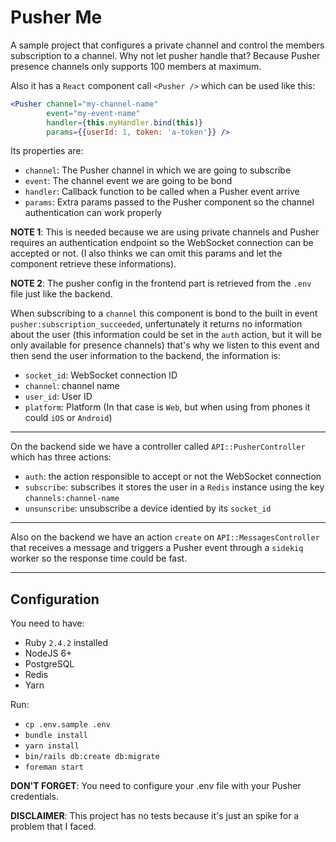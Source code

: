 # Pusher Me

A sample project that configures a private channel and control the members subscription to a channel.
Why not let pusher handle that? Because Pusher presence channels only supports 100 members
at maximum.

Also it has a `React` component call `<Pusher />` which can be used like this:

```jsx
<Pusher channel="my-channel-name"
        event="my-event-name"
        handler={this.myHandler.bind(this)}
        params={{userId: 1, token: 'a-token'}} />
```

Its properties are:

  * `channel`: The Pusher channel in which we are going to subscribe
  * `event`: The channel event we are going to be bond
  * `handler`: Callback function to be called when a Pusher event arrive
  * `params`: Extra params passed to the Pusher component so the channel authentication
  can work properly

  **NOTE 1**: This is needed because we are using private channels and Pusher requires an authentication endpoint so the WebSocket connection can be accepted or not. (I also thinks we can omit this params and let the component retrieve these informations).

  **NOTE 2**: The pusher config in the frontend part is retrieved from the `.env` file just like the backend.

When subscribing to a `channel` this component is bond to the built in event `pusher:subscription_succeeded`, unfertunately it returns no information about the user (this information could be set in the `auth` action, but it will be only available for presence channels) that's why we listen to this event and then send the user information to the backend, the information is:

  * `socket_id`: WebSocket connection ID
  * `channel`: channel name
  * `user_id`: User ID
  * `platform`: Platform (In that case is `Web`, but when using from phones it could `iOS` or `Android`)

---

On the backend side we have a controller called `API::PusherController` which has three actions:

* `auth`: the action responsible to accept or not the WebSocket connection
* `subscribe`: subscribes it stores the user in a `Redis` instance using the key `channels:channel-name`
* `unsunscribe`: unsubscribe a device identied by its `socket_id`

---

Also on the backend we have an action `create` on `API::MessagesController` that receives a message and triggers a Pusher event through a `sidekiq` worker so the response time could be fast.


----

## Configuration

You need to have:

* Ruby `2.4.2` installed
* NodeJS 6+
* PostgreSQL
* Redis
* Yarn

Run:

* `cp .env.sample .env`
* `bundle install`
* `yarn install`
* `bin/rails db:create db:migrate`
* `foreman start`

**DON'T FORGET**: You need to configure your .env file with your Pusher credentials.

**DISCLAIMER**: This project has no tests because it's just an spike for a problem that I faced.



